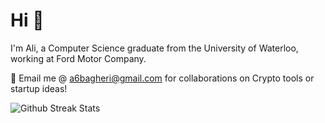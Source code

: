 # Hi 👋

I'm Ali, a Computer Science graduate from the University of Waterloo, working at Ford Motor Company.

👯 Email me @ a6bagheri@gmail.com for collaborations on Crypto tools or startup ideas!

![Github Streak Stats][streak-stats]

[streak-stats]: https://github-readme-streak-stats.herokuapp.com/?user=alibagher&theme=omni&hide_border=true
